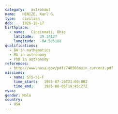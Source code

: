 ```yaml
---
category:	astronaut
name:	HENIZE, Karl G.
type:	civilian
dob:	1926-10-17
birthplace:
  - name:	Cincinnati, Ohio
    latitude:	39.14127
    longitude:	-84.505188
qualifications:
  - BA in mathematics
  - MA in astronomy
  - PhD in astronomy
references:
  - http://www.nasa.gov/pdf/740566main_current.pdf
missions:
  - name: STS-51-F
    time_start:   1985-07-29T21:00:00Z
    time_end:     1985-08-06T19:45:27Z
evas:
gender:	Male
country:
  - USA
---
```

